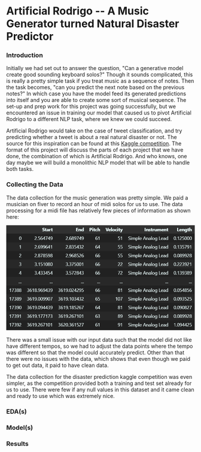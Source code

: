 # Artificial Rodrigo -- A Music Generator turned Natural Disaster Predictor

### Introduction
Initially we had set out to answer the question, "Can a generative model create good sounding keyboard solos?" Though it sounds complicated, this is really a pretty simple task if you treat music as a sequence of notes. Then the task becomes, "can you predict the next note based on the previous notes?" In which case you have the model feed its generated predictions into itself and you are able to create some sort of musical sequence. The set-up and prep work for this project was going successfully, but we encountered an issue in training our model that caused us to pivot Artificial Rodrigo to a different NLP task, where we knew we could succeed.

Artificial Rodrigo would take on the case of tweet classification, and try predicting whether a tweet is about a real natural disaster or not. The source for this inspiration can be found at this [Kaggle competition](https://www.kaggle.com/c/nlp-getting-started). The format of this project will discuss the parts of each project that we have done, the combination of which is Artificial Rodrigo. And who knows, one day maybe we will build a monolithic NLP model that will be able to handle both tasks.

### Collecting the Data
The data collection for the music generation was pretty simple. We paid a musician on fiver to record an hour of midi solos for us to use. The data processing for a midi file has relatively few pieces of information as shown here:

![midi image](/images/midi.png)

There was a small issue with our input data such that the model did not like have different tempos, so we had to adjust the data points where the tempo was different so that the model could accurately predict. Other than that there were no issues with the data, which shows that even though we paid to get out data, it paid to have clean data.

The data collection for the disaster prediction kaggle competition was even simpler, as the competition provided both a training and test set already for us to use. There were few if any null values in this dataset and it came clean and ready to use which was extremely nice.


### EDA(s)


### Model(s)


### Results